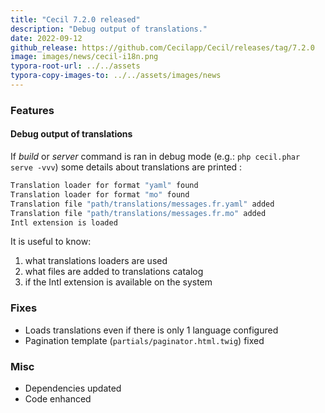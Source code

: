 ```yaml
---
title: "Cecil 7.2.0 released"
description: "Debug output of translations."
date: 2022-09-12
github_release: https://github.com/Cecilapp/Cecil/releases/tag/7.2.0
image: images/news/cecil-i18n.png
typora-root-url: ../../assets
typora-copy-images-to: ../../assets/images/news
---
```


### Features

#### Debug output of translations

If _build_ or _server_ command is ran in debug mode (e.g.: `php cecil.phar serve -vvv`) some details about translations are printed :

```bash
Translation loader for format "yaml" found
Translation loader for format "mo" found
Translation file "path/translations/messages.fr.yaml" added
Translation file "path/translations/messages.fr.mo" added
Intl extension is loaded
```

It is useful to know:
  1. what translations loaders are used
  2. what files are added to translations catalog
  3. if the Intl extension is available on the system

### Fixes

- Loads translations even if there is only 1 language configured
- Pagination template (`partials/paginator.html.twig`) fixed

### Misc

- Dependencies updated
- Code enhanced
